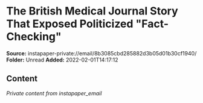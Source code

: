 # The British Medical Journal Story That Exposed Politicized "Fact-Checking"

**Source:** instapaper-private://email/8b3085cbd285882d3b05d01b30cf1940/
**Folder:** Unread
**Added:** 2022-02-01T14:17:12




## Content
*Private content from instapaper_email*
